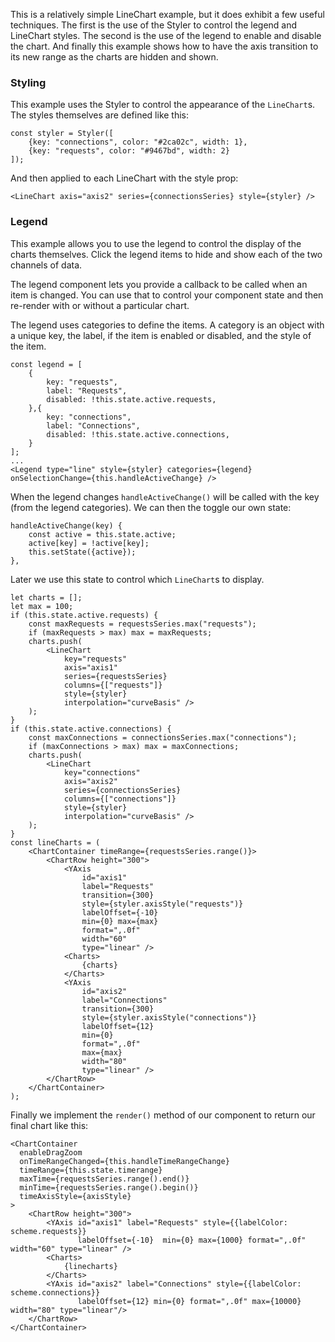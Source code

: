 This is a relatively simple LineChart example, but it does exhibit a few useful techniques. The first is the use of the Styler to control the legend and LineChart styles. The second is the use of the legend to enable and disable the chart. And finally this example shows how to have the axis transition to its new range as the charts are hidden and shown.

### Styling

This example uses the Styler to control the appearance of the `LineChart`s. The styles themselves are defined like this:

    const styler = Styler([
        {key: "connections", color: "#2ca02c", width: 1},
        {key: "requests", color: "#9467bd", width: 2}
    ]);

And then applied to each LineChart with the style prop:

    <LineChart axis="axis2" series={connectionsSeries} style={styler} />

### Legend

This example allows you to use the legend to control the display of the charts themselves. Click the legend items to hide and show each of the two channels of data.

The legend component lets you provide a callback to be called when an item is changed. You can use that to control your component state and then re-render with or without a particular chart.

The legend uses categories to define the items. A category is an object with a unique key, the label, if the item is enabled or disabled, and the style of the item.

    const legend = [
        {
            key: "requests",
            label: "Requests",
            disabled: !this.state.active.requests,
        },{
            key: "connections",
            label: "Connections",
            disabled: !this.state.active.connections,
        }
    ];
    ...
    <Legend type="line" style={styler} categories={legend} onSelectionChange={this.handleActiveChange} />

When the legend changes `handleActiveChange()` will be called with the key (from the legend categories). We can then the toggle our own state:

    handleActiveChange(key) {
        const active = this.state.active;
        active[key] = !active[key];
        this.setState({active});
    },

Later we use this state to control which `LineChart`s to display.

    let charts = [];
    let max = 100;
    if (this.state.active.requests) {
        const maxRequests = requestsSeries.max("requests");
        if (maxRequests > max) max = maxRequests;
        charts.push(
            <LineChart
                key="requests"
                axis="axis1"
                series={requestsSeries}
                columns={["requests"]}
                style={styler}
                interpolation="curveBasis" />
        );
    }
    if (this.state.active.connections) {
        const maxConnections = connectionsSeries.max("connections");
        if (maxConnections > max) max = maxConnections;
        charts.push(
            <LineChart
                key="connections"
                axis="axis2"
                series={connectionsSeries}
                columns={["connections"]}
                style={styler}
                interpolation="curveBasis" />
        );
    }
    const lineCharts = (
        <ChartContainer timeRange={requestsSeries.range()}>
            <ChartRow height="300">
                <YAxis
                    id="axis1"
                    label="Requests"
                    transition={300}
                    style={styler.axisStyle("requests")}
                    labelOffset={-10}
                    min={0} max={max}
                    format=",.0f"
                    width="60"
                    type="linear" />
                <Charts>
                    {charts}
                </Charts>
                <YAxis
                    id="axis2"
                    label="Connections"
                    transition={300}
                    style={styler.axisStyle("connections")}
                    labelOffset={12}
                    min={0}
                    format=",.0f"
                    max={max}
                    width="80"
                    type="linear" />
            </ChartRow>
        </ChartContainer>
    );

Finally we implement the `render()` method of our component to return our final chart like this:

    <ChartContainer
      enableDragZoom
      onTimeRangeChanged={this.handleTimeRangeChange}
      timeRange={this.state.timerange}
      maxTime={requestsSeries.range().end()}
      minTime={requestsSeries.range().begin()}
      timeAxisStyle={axisStyle}
    >
        <ChartRow height="300">
            <YAxis id="axis1" label="Requests" style={{labelColor: scheme.requests}}
                   labelOffset={-10}  min={0} max={1000} format=",.0f" width="60" type="linear" />
            <Charts>
                {linecharts}
            </Charts>
            <YAxis id="axis2" label="Connections" style={{labelColor: scheme.connections}}
                   labelOffset={12} min={0} format=",.0f" max={10000} width="80" type="linear"/>
        </ChartRow>
    </ChartContainer>
